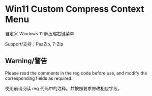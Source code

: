# Win11 Custom Compress Context Menu

自定义 Windows 11 解压缩右键菜单

Support/支持：PeaZip, 7-Zip

## Warning/警告

Please read the comments in the reg code before use, and modify the corresponding fields as required.

使用前请阅读 reg 代码中的注释。并按照要求修改相应字段。